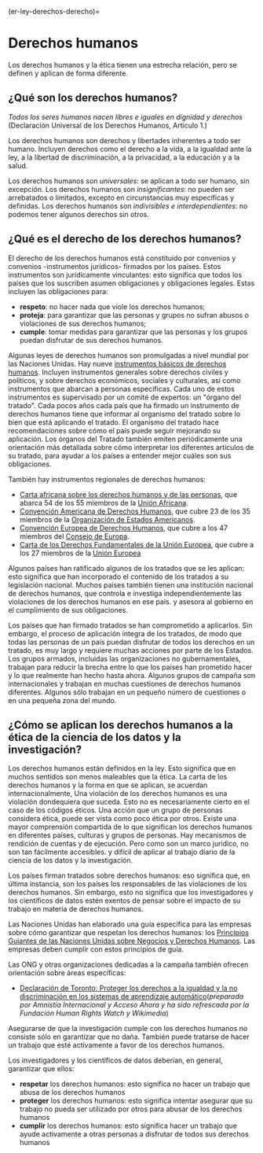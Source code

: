 (er-ley-derechos-derecho)=
# Derechos humanos

Los derechos humanos y la ética tienen una estrecha relación, pero se definen y aplican de forma diferente.

## ¿Qué son los derechos humanos?

_Todos los seres humanos nacen libres e iguales en dignidad y derechos_ (Declaración Universal de los Derechos Humanos, Artículo 1.)

Los derechos humanos son derechos y libertades inherentes a todo ser humano. Incluyen derechos como el derecho a la vida, a la igualdad ante la ley, a la libertad de discriminación, a la privacidad, a la educación y a la salud.

Los derechos humanos son _universales_: se aplican a todo ser humano, sin excepción. Los derechos humanos son _insignificantes_: no pueden ser arrebatados o limitados, excepto en circunstancias muy específicas y definidas. Los derechos humanos son _indivisibles e interdependientes_: no podemos tener algunos derechos sin otros.

## ¿Qué es el derecho de los derechos humanos?

El derecho de los derechos humanos está constituido por convenios y convenios -instrumentos jurídicos- firmados por los países. Estos instrumentos son jurídicamente vinculantes: esto significa que todos los países que los suscriben asumen obligaciones y obligaciones legales. Estas incluyen las obligaciones para:
- **respeto**: no hacer nada que viole los derechos humanos;
- **proteja**: para garantizar que las personas y grupos no sufran abusos o violaciones de sus derechos humanos;
- **cumple**: tomar medidas para garantizar que las personas y los grupos puedan disfrutar de sus derechos humanos.

<!--- add Scriberia human rights illustration here -->

Algunas leyes de derechos humanos son promulgadas a nivel mundial por las Naciones Unidas. Hay nueve [instrumentos básicos de derechos humanos](https://www.ohchr.org/EN/ProfessionalInterest/Pages/CoreInstruments.aspx). Incluyen instrumentos generales sobre derechos civiles y políticos, y sobre derechos económicos, sociales y culturales, así como instrumentos que abarcan a personas específicas. Cada uno de estos instrumentos es supervisado por un comité de expertos: un "órgano del tratado". Cada pocos años cada país que ha firmado un instrumento de derechos humanos tiene que informar al organismo del tratado sobre lo bien que está aplicando el tratado. El organismo del tratado hace recomendaciones sobre cómo el país puede seguir mejorando su aplicación. Los órganos del Tratado también emiten periódicamente una orientación más detallada sobre cómo interpretar los diferentes artículos de su tratado, para ayudar a los países a entender mejor cuáles son sus obligaciones.

También hay instrumentos regionales de derechos humanos:
- [Carta africana sobre los derechos humanos y de las personas](https://au.int/en/treaties/african-charter-human-and-peoples-rights), que abarca 54 de los 55 miembros de la [Unión Africana](https://au.int/en/member_states/countryprofiles2).
- [Convención Americana de Derechos Humanos](http://cidh.oas.org/Basicos/English/Basic3.American%20Convention.htm), que cubre 23 de los 35 miembros de la [Organización de Estados Americanos](http://www.oas.org/en/about/member_states.asp).
- [Convención Europea de Derechos Humanos](https://www.coe.int/en/web/conventions/full-list/-/conventions/treaty/005), que cubre a los 47 miembros del [Consejo de Europa](https://www.coe.int/en/web/about-us/our-member-states).
- [Carta de los Derechos Fundamentales de la Unión Europea](https://eur-lex.europa.eu/legal-content/EN/TXT/?uri=CELEX:12012P/TXT), que cubre a los 27 miembros de la [Unión Europea](https://europa.eu/european-union/about-eu/countries_en)

Algunos países han ratificado algunos de los tratados que se les aplican: esto significa que han incorporado el contenido de los tratados a su legislación nacional. Muchos países también tienen una institución nacional de derechos humanos, que controla e investiga independientemente las violaciones de los derechos humanos en ese país. y asesora al gobierno en el cumplimiento de sus obligaciones.

Los países que han firmado tratados se han comprometido a aplicarlos. Sin embargo, el proceso de aplicación íntegra de los tratados, de modo que todas las personas de un país puedan disfrutar de todos los derechos en un tratado, es muy largo y requiere muchas acciones por parte de los Estados. Los grupos armados, incluidas las organizaciones no gubernamentales, trabajan para reducir la brecha entre lo que los países han prometido hacer y lo que realmente han hecho hasta ahora. Algunos grupos de campaña son internacionales y trabajan en muchas cuestiones de derechos humanos diferentes. Algunos sólo trabajan en un pequeño número de cuestiones o en una pequeña zona del mundo.

## ¿Cómo se aplican los derechos humanos a la ética de la ciencia de los datos y la investigación?

Los derechos humanos están definidos en la ley. Esto significa que en muchos sentidos son menos maleables que la ética. La carta de los derechos humanos y la forma en que se aplican, se acuerdan internacionalmente, Una violación de los derechos humanos es una violación dondequiera que suceda. Esto no es necesariamente cierto en el caso de los códigos éticos. Una acción que un grupo de personas considera ética, puede ser vista como poco ética por otros. Existe una mayor comprensión compartida de lo que significan los derechos humanos en diferentes países, culturas y grupos de personas. Hay mecanismos de rendición de cuentas y de ejecución. Pero como son un marco jurídico, no son tan fácilmente accesibles. y difícil de aplicar al trabajo diario de la ciencia de los datos y la investigación.

Los países firman tratados sobre derechos humanos: eso significa que, en última instancia, son los países los responsables de las violaciones de los derechos humanos. Sin embargo, esto no significa que los investigadores y los científicos de datos estén exentos de pensar sobre el impacto de su trabajo en materia de derechos humanos.

Las Naciones Unidas han elaborado una guía específica para las empresas sobre cómo garantizar que respetan los derechos humanos: los [Principios Guiantes de las Naciones Unidas sobre Negocios y Derechos Humanos](https://www.business-humanrights.org/en/big-issues/un-guiding-principles-on-business-human-rights/). Las empresas deben cumplir con estos principios de guía.

Las ONG y otras organizaciones dedicadas a la campaña también ofrecen orientación sobre áreas específicas:
- [Declaración de Toronto: Proteger los derechos a la igualdad y la no discriminación en los sistemas de aprendizaje automático](https://www.accessnow.org/the-toronto-declaration-protecting-the-rights-to-equality-and-non-discrimination-in-machine-learning-systems/)(_preparada por Amnistía Internacional y Acceso Ahora y ha sido refrescada por la Fundación Human Rights Watch y Wikimedia_)

Asegurarse de que la investigación cumple con los derechos humanos no consiste sólo en garantizar que no daña. También puede tratarse de hacer un trabajo que esté activamente a favor de los derechos humanos.

Los investigadores y los científicos de datos deberían, en general, garantizar que ellos:
- **respetar** los derechos humanos: esto significa no hacer un trabajo que abusa de los derechos humanos
- **proteger** los derechos humanos: esto significa intentar asegurar que su trabajo no pueda ser utilizado por otros para abusar de los derechos humanos
- **cumplir** los derechos humanos: esto significa hacer un trabajo que ayude activamente a otras personas a disfrutar de todos sus derechos humanos
